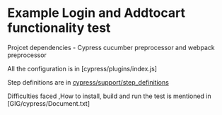 # Example Login and Addtocart functionality test

Projcet dependencies -  Cypress cucumber preprocessor and webpack preprocessor

All the configuration is in [cypress/plugins/index.js]

Step definitions are in [cypress/support/step_definitions](cypress/support/step_definitions)


Difficulties faced ,How to install, build and run the test is mentioned in [GIG/cypress/Document.txt]




